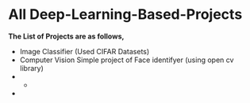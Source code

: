 # All Deep-Learning-Based-Projects

<b>The List of Projects are as follows,</b>

- Image Classifier (Used CIFAR Datasets)
- Computer Vision Simple project of Face identifyer (using open cv library)
- -
- 

